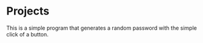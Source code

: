 # Projects
This is a simple program that generates a random password with the simple click of a button.
